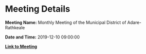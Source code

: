 # Meeting Details

**Meeting Name:** Monthly Meeting of the Municipal District of Adare-Rathkeale

**Date and Time:** 2019-12-10 09:00:00

**[Link to Meeting](https://www.limerick.ie/council/whats-on/monthly-meeting-municipal-district-adare-rathkeale-52)**
